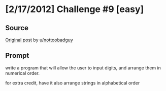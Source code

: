 # [2/17/2012] Challenge #9 [easy]

## Source

[Original post](https://old.reddit.com/r/dailyprogrammer/comments/pu1rf/2172012_challenge_9_easy/) by [u/nottoobadguy](https://old.reddit.com/user/nottoobadguy)

## Prompt

write a program that will allow the user to input digits, and arrange them in numerical order.

for extra credit, have it also arrange strings in alphabetical order
